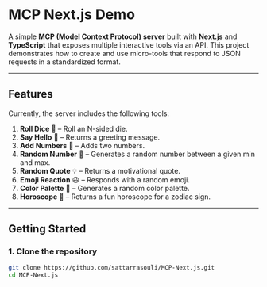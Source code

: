 # MCP Next.js Demo

A simple **MCP (Model Context Protocol) server** built with **Next.js** and **TypeScript** that exposes multiple interactive tools via an API. This project demonstrates how to create and use micro-tools that respond to JSON requests in a standardized format.

---

## Features

Currently, the server includes the following tools:

1. **Roll Dice** 🎲 – Roll an N-sided die.  
2. **Say Hello** 👋 – Returns a greeting message.  
3. **Add Numbers** 🧮 – Adds two numbers.  
4. **Random Number** 🔢 – Generates a random number between a given min and max.  
5. **Random Quote** 💡 – Returns a motivational quote.  
6. **Emoji Reaction** 😃 – Responds with a random emoji.  
7. **Color Palette** 🎨 – Generates a random color palette.  
8. **Horoscope** 🔮 – Returns a fun horoscope for a zodiac sign.

---

## Getting Started

### 1. Clone the repository

```bash
git clone https://github.com/sattarrasouli/MCP-Next.js.git
cd MCP-Next.js
```